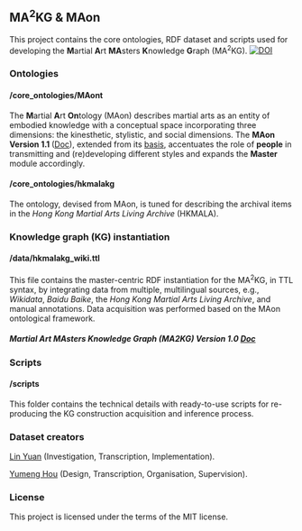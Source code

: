 ## MA<sup>2</sup>KG & MAon

This project contains the core ontologies, RDF dataset and scripts used for developing the <strong>M</strong>artial <strong>A</strong>rt <strong>MA</strong>sters <strong>K</strong>nowledge <strong>G</strong>raph (MA<sup>2</sup>KG).
[![DOI](https://zenodo.org/badge/DOI/10.5281/zenodo.8211203.svg)](https://doi.org/10.5281/zenodo.8211203)

### Ontologies

#### /core_ontologies/MAont

The <strong>M</strong>artial <strong>A</strong>rt <strong>On</strong>tology (MAon) describes martial arts as an entity of embodied knowledge with a conceptual space incorporating three dimensions: the kinesthetic, stylistic, and social dimensions. 
The <strong>MAon Version 1.1 </strong> ([Doc](https://purl.org/maont/techCorpus)), extended from its [basis](https://github.com/renie26/ont), accentuates the role of <b>people</b> in transmitting and (re)developing different styles and expands the <b>Master</b> module accordingly.


#### /core_ontologies/hkmalakg
The ontology, devised from MAon, is tuned for describing the archival items in the *Hong Kong Martial Arts Living Archive* (HKMALA).

### Knowledge graph (KG) instantiation

#### /data/hkmalakg_wiki.ttl

This file contains the master-centric RDF instantiation for the MA<sup>2</sup>KG, in TTL syntax, by integrating data from multiple, multilingual sources, e.g., *Wikidata*, *Baidu Baike*, the *Hong Kong Martial Arts Living Archive*, and manual annotations. Data acquisition was performed based on the MAon ontological framework. 
##### Martial Art MAsters Knowledge Graph (MA2KG) Version 1.0 [Doc](https://EncodingActs.github.io/doc/MA2KG/extract.html)

### Scripts

#### /scripts
This folder contains the technical details with ready-to-use scripts for re-producing the KG construction acquisition and inference process. 

### Dataset creators
[Lin Yuan](https://people.epfl.ch/lin.yuan/?lang=en) (Investigation, Transcription, Implementation).

[Yumeng Hou](https://renie26.github.io/homepage.github.io/) (Design, Transcription, Organisation, Supervision).

### License
This project is licensed under the terms of the MIT license.

